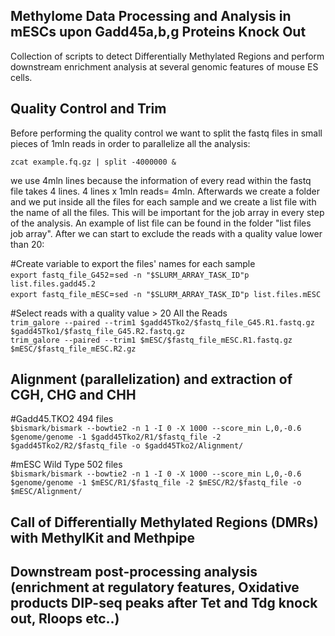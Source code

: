 ## Methylome Data Processing and Analysis in mESCs upon Gadd45a,b,g Proteins Knock Out
Collection of scripts to detect Differentially Methylated Regions and perform downstream enrichment analysis at several genomic features of mouse ES cells.

## Quality Control and Trim
Before performing the quality control we want to split the fastq files in small pieces of 1mln reads in order to parallelize all the analysis:

`zcat example.fq.gz | split -4000000 &` 

we use 4mln lines because the information of every read within the fastq file takes 4 lines. 4 lines x 1mln reads= 4mln. Afterwards we create a folder and we put inside all the files for each sample and we create a list file with the name of all the files. This will be important for the job array in every step of the analysis. An example of list file can be found in the folder "list files job array". After we can start to exclude the reads with a quality value lower than 20:

#Create variable to export the files' names for each sample  
`export fastq_file_G452`=`sed -n "$SLURM_ARRAY_TASK_ID"p list.files.gadd45.2`  
`export fastq_file_mESC`=`sed -n "$SLURM_ARRAY_TASK_ID"p list.files.mESC`  

#Select reads with a quality value > 20 All the Reads    
`trim_galore --paired --trim1 $gadd45Tko2/$fastq_file_G45.R1.fastq.gz $gadd45Tko1/$fastq_file_G45.R2.fastq.gz`  
`trim_galore --paired --trim1 $mESC/$fastq_file_mESC.R1.fastq.gz $mESC/$fastq_file_mESC.R2.gz`  

## Alignment (parallelization) and extraction of CGH, CHG and CHH  

#Gadd45.TKO2 494 files  
`$bismark/bismark --bowtie2 -n 1 -I 0 -X 1000 --score_min L,0,-0.6 $genome/genome -1 $gadd45Tko2/R1/$fastq_file -2 $gadd45Tko2/R2/$fastq_file -o $gadd45Tko2/Alignment/`  

#mESC Wild Type 502 files  
`$bismark/bismark --bowtie2 -n 1 -I 0 -X 1000 --score_min L,0,-0.6 $genome/genome -1 $mESC/R1/$fastq_file -2 $mESC/R2/$fastq_file -o $mESC/Alignment/`  

## Call of Differentially Methylated Regions (DMRs) with MethylKit and Methpipe


## Downstream post-processing analysis (enrichment at regulatory features, Oxidative products DIP-seq peaks after Tet and Tdg knock out, Rloops etc..)

